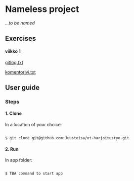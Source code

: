 
# Nameless project

  *...to be named*
  
## Exercises
#### viikko 1
  [gitlog.txt](https://github.com/Juustoisa/ot-harjoitustyo/blob/master/laskarit/viikko1/gitlog.txt)
  
  
  [komentorivi.txt](https://github.com/Juustoisa/ot-harjoitustyo/blob/master/laskarit/viikko1/komentorivi.txt)
## User guide



### Steps


#### 1. Clone
In a location of your choice:
```console

$ git clone git@github.com:Juustoisa/ot-harjoitustyo.git

```
  
#### 2. Run
In app folder:


```console

$ TBA command to start app
